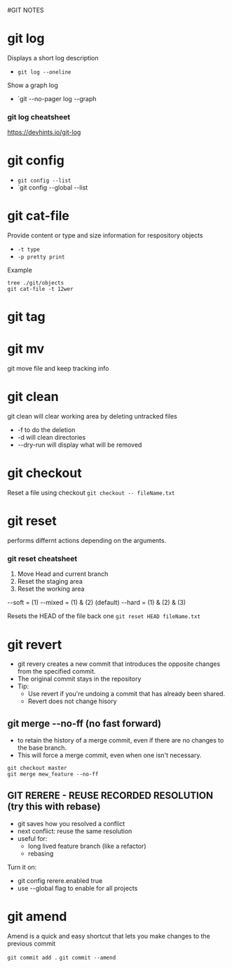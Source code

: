 #GIT NOTES

# git log
Displays a short log description

* `git log --oneline`

Show a graph log
* `git --no-pager log --graph

### git log cheatsheet
https://devhints.io/git-log

# git config
* `git config --list`
* `git config --global --list

# git cat-file
Provide content or type and size information for respository objects

* `-t type`
* `-p pretty print`

Example

```
tree ./git/objects
git cat-file -t 12wer
```

# git tag


# git mv
git move file and keep tracking info

# git clean
git clean will clear working area by deleting untracked files
* -f to do the deletion
* -d will clean directories
* --dry-run will display what will be removed 

# git checkout
Reset a file using checkout 
`git checkout -- fileName.txt`


# git reset
performs differnt actions depending on the arguments.

### git reset <commit> cheatsheet
1. Move Head and current branch
2. Reset the staging area
3. Reset the working area


--soft = (1)
--mixed = (1) & (2) (default)
--hard = (1) & (2) & (3)


Resets the HEAD of the file back one
`git reset HEAD fileName.txt`



# git revert 
* git revery creates a new commit that introduces the opposite changes from the specified commit.
* The original commit stays in the repository
* Tip:
	- Use revert if you're undoing a commit that has already been shared.
	- Revert does not change hisory





## git merge --no-ff (no fast forward)
* to retain the history of a merge commit, even if there are no changes to the base branch.
* This will force a merge commit, even when one isn't necessary.

```
git checkout master
git merge mew_feature --no-ff
```


## GIT RERERE - REUSE RECORDED RESOLUTION (try this with rebase)
* git saves how you resolved a conflict
* next conflict: reuse the same resolution
* useful for:
	* long lived feature branch (like a refactor)
	* rebasing

Turn it on:
 - git config rerere.enabled true
 - use --global flag to enable for all projects




# git amend
Amend is a quick and easy shortcut that lets you make changes to the previous commit

`git commit add .`
`git commit --amend`



